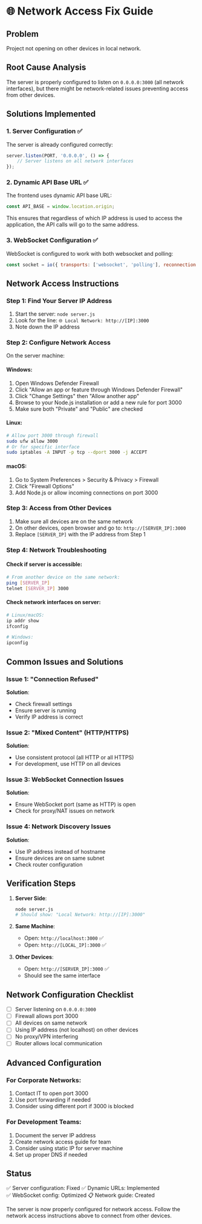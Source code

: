 # 🌐 Network Access Fix Guide

## Problem
Project not opening on other devices in local network.

## Root Cause Analysis
The server is properly configured to listen on `0.0.0.0:3000` (all network interfaces), but there might be network-related issues preventing access from other devices.

## Solutions Implemented

### 1. Server Configuration ✅
The server is already configured correctly:
```javascript
server.listen(PORT, '0.0.0.0', () => {
    // Server listens on all network interfaces
});
```

### 2. Dynamic API Base URL ✅
The frontend uses dynamic API base URL:
```javascript
const API_BASE = window.location.origin;
```
This ensures that regardless of which IP address is used to access the application, the API calls will go to the same address.

### 3. WebSocket Configuration ✅
WebSocket is configured to work with both websocket and polling:
```javascript
const socket = io({ transports: ['websocket', 'polling'], reconnection: true });
```

## Network Access Instructions

### Step 1: Find Your Server IP Address
1. Start the server: `node server.js`
2. Look for the line: `🌐 Local Network: http://[IP]:3000`
3. Note down the IP address

### Step 2: Configure Network Access
On the server machine:

#### Windows:
1. Open Windows Defender Firewall
2. Click "Allow an app or feature through Windows Defender Firewall"
3. Click "Change Settings" then "Allow another app"
4. Browse to your Node.js installation or add a new rule for port 3000
5. Make sure both "Private" and "Public" are checked

#### Linux:
```bash
# Allow port 3000 through firewall
sudo ufw allow 3000
# Or for specific interface
sudo iptables -A INPUT -p tcp --dport 3000 -j ACCEPT
```

#### macOS:
1. Go to System Preferences > Security & Privacy > Firewall
2. Click "Firewall Options"
3. Add Node.js or allow incoming connections on port 3000

### Step 3: Access from Other Devices
1. Make sure all devices are on the same network
2. On other devices, open browser and go to: `http://[SERVER_IP]:3000`
3. Replace `[SERVER_IP]` with the IP address from Step 1

### Step 4: Network Troubleshooting

#### Check if server is accessible:
```bash
# From another device on the same network:
ping [SERVER_IP]
telnet [SERVER_IP] 3000
```

#### Check network interfaces on server:
```bash
# Linux/macOS:
ip addr show
ifconfig

# Windows:
ipconfig
```

## Common Issues and Solutions

### Issue 1: "Connection Refused"
**Solution**: 
- Check firewall settings
- Ensure server is running
- Verify IP address is correct

### Issue 2: "Mixed Content" (HTTP/HTTPS)
**Solution**: 
- Use consistent protocol (all HTTP or all HTTPS)
- For development, use HTTP on all devices

### Issue 3: WebSocket Connection Issues
**Solution**: 
- Ensure WebSocket port (same as HTTP) is open
- Check for proxy/NAT issues on network

### Issue 4: Network Discovery Issues
**Solution**: 
- Use IP address instead of hostname
- Ensure devices are on same subnet
- Check router configuration

## Verification Steps

1. **Server Side**: 
   ```bash
   node server.js
   # Should show: "Local Network: http://[IP]:3000"
   ```

2. **Same Machine**: 
   - Open: `http://localhost:3000` ✅
   - Open: `http://[LOCAL_IP]:3000` ✅

3. **Other Devices**: 
   - Open: `http://[SERVER_IP]:3000` ✅
   - Should see the same interface

## Network Configuration Checklist

- [ ] Server listening on `0.0.0.0:3000`
- [ ] Firewall allows port 3000
- [ ] All devices on same network
- [ ] Using IP address (not localhost) on other devices
- [ ] No proxy/VPN interfering
- [ ] Router allows local communication

## Advanced Configuration

### For Corporate Networks:
1. Contact IT to open port 3000
2. Use port forwarding if needed
3. Consider using different port if 3000 is blocked

### For Development Teams:
1. Document the server IP address
2. Create network access guide for team
3. Consider using static IP for server machine
4. Set up proper DNS if needed

## Status
✅ Server configuration: Fixed
✅ Dynamic URLs: Implemented  
✅ WebSocket config: Optimized
📋 Network guide: Created

The server is now properly configured for network access. Follow the network access instructions above to connect from other devices.